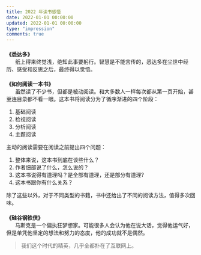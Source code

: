 ```yaml
---
title: 2022 年读书感悟
date: 2022-01-01 00:00:00
updated: 2022-01-01 00:00:00
type: "impression"
comments: true
---
```


<style>
.post-title {
  display: none !important;
}
.posts-expand {
  padding-top: 0px !important;
}
h4{
  margin-bottom: 0px !important;
}
</style>

<h4 id="悉达多">《悉达多》</h4>&nbsp;&nbsp;&nbsp;&nbsp;&nbsp;&nbsp;纸上得来终觉浅，绝知此事要躬行。智慧是不能言传的，悉达多在尘世中经历、感受和反思之后，最终得以觉悟。

<h4 id="如何阅读一本书">《如何阅读一本书》</h4>&nbsp;&nbsp;&nbsp;&nbsp;&nbsp;&nbsp;虽然读了不少书，但都是被动阅读。和大多数人一样每次都从第一页开始，甚至连目录都不看一眼。这本书将阅读分为了循序渐进的四个阶段：

1. 基础阅读
2. 检视阅读
3. 分析阅读
4. 主题阅读

主动的阅读需要在阅读之前提出四个问题：

1. 整体来说，这本书到底在谈些什么？
2. 作者细部说了什么，怎么说的？
3. 这本书说得有道理吗？是全部有道理，还是部分有道理?
4. 这本书跟你有什么关系？

除了这些以外，对于不同类型的书籍，书中还给出了不同的阅读方法，值得多次回味。

<h4 id="硅谷钢铁侠">《硅谷钢铁侠》</h4>&nbsp;&nbsp;&nbsp;&nbsp;&nbsp;&nbsp;马斯克是一个偏执狂梦想家。可能很多人会认为他在说大话，觉得他运气好，但是单凭他坚定的想法和努力的态度，他的成功就不是偶然。

> 我们这个时代的精英，几乎全都扑在了互联网上。
